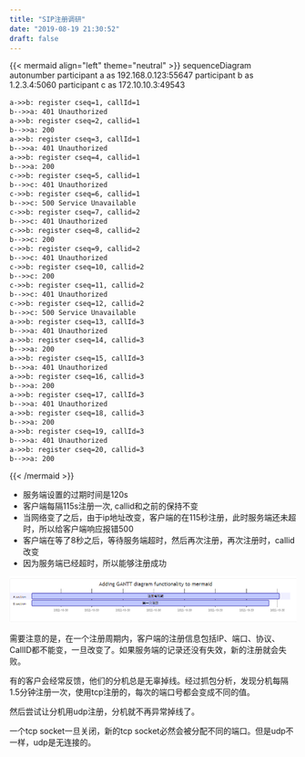 ```yaml
---
title: "SIP注册调研"
date: "2019-08-19 21:30:52"
draft: false
---
```


{{< mermaid align="left" theme="neutral" >}}
sequenceDiagram
    autonumber
    participant a as 192.168.0.123:55647
    participant b as 1.2.3.4:5060
    participant c as 172.10.10.3:49543

    a->>b: register cseq=1, callId=1
    b-->>a: 401 Unauthorized
    a->>b: register cseq=2, callid=1
    b-->>a: 200
    a->>b: register cseq=3, callId=1
    b-->>a: 401 Unauthorized
    a->>b: register cseq=4, callid=1
    b-->>a: 200
    c->>b: register cseq=5, callid=1
    b-->>c: 401 Unauthorized
    c->>b: register cseq=6, callid=1
    b-->>c: 500 Service Unavailable
    c->>b: register cseq=7, callid=2
    b-->>c: 401 Unauthorized
    c->>b: register cseq=8, callid=2
    b-->>c: 200
    c->>b: register cseq=9, callid=2
    b-->>c: 401 Unauthorized
    c->>b: register cseq=10, callid=2
    b-->>c: 200
    c->>b: register cseq=11, callid=2
    b-->>c: 401 Unauthorized
    c->>b: register cseq=12, callid=2
    b-->>c: 500 Service Unavailable
    a->>b: register cseq=13, callId=3
    b-->>a: 401 Unauthorized
    a->>b: register cseq=14, callid=3
    b-->>a: 200
    a->>b: register cseq=15, callId=3
    b-->>a: 401 Unauthorized
    a->>b: register cseq=16, callid=3
    b-->>a: 200
    a->>b: register cseq=17, callId=3
    b-->>a: 401 Unauthorized
    a->>b: register cseq=18, callid=3
    b-->>a: 200
    a->>b: register cseq=19, callId=3
    b-->>a: 401 Unauthorized
    a->>b: register cseq=20, callid=3
    b-->>a: 200

{{< /mermaid >}}

- 服务端设置的过期时间是120s
- 客户端每隔115s注册一次, callid和之前的保持不变
- 当网络变了之后，由于ip地址改变，客户端的在115秒注册，此时服务端还未超时，所以给客户端响应报错500
- 客户端在等了8秒之后，等待服务端超时，然后再次注册，再次注册时，callid改变
- 因为服务端已经超时，所以能够注册成功


![](2022-10-30-20-48-11.png)


需要注意的是，在一个注册周期内，客户端的注册信息包括IP、端口、协议、CallID都不能变，一旦改变了。如果服务端的记录还没有失效，新的注册就会失败。

有的客户会经常反馈，他们的分机总是无辜掉线。经过抓包分析，发现分机每隔1.5分钟注册一次，使用tcp注册的，每次的端口号都会变成不同的值。

然后尝试让分机用udp注册，分机就不再异常掉线了。

一个tcp socket一旦关闭，新的tcp socket必然会被分配不同的端口。但是udp不一样，udp是无连接的。

